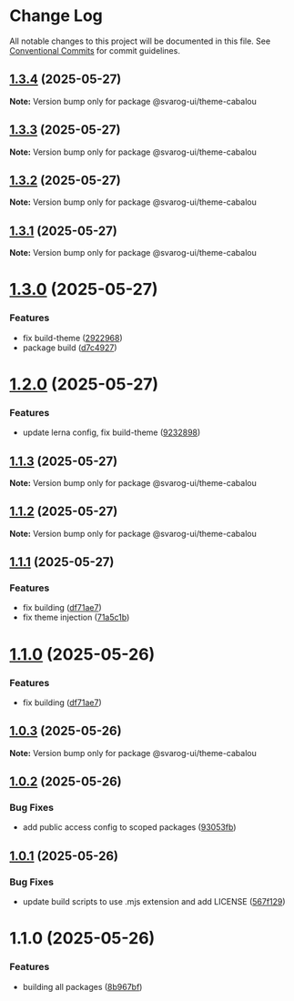 # Change Log

All notable changes to this project will be documented in this file.
See [Conventional Commits](https://conventionalcommits.org) for commit guidelines.

## [1.3.4](https://github.com/baaaaaaaaasowenyaaaaaaamamabeatsebaaah/svarog/compare/@svarog-ui/theme-cabalou@1.3.3...@svarog-ui/theme-cabalou@1.3.4) (2025-05-27)

**Note:** Version bump only for package @svarog-ui/theme-cabalou

## [1.3.3](https://github.com/baaaaaaaaasowenyaaaaaaamamabeatsebaaah/svarog/compare/@svarog-ui/theme-cabalou@1.3.2...@svarog-ui/theme-cabalou@1.3.3) (2025-05-27)

**Note:** Version bump only for package @svarog-ui/theme-cabalou

## [1.3.2](https://github.com/baaaaaaaaasowenyaaaaaaamamabeatsebaaah/svarog/compare/@svarog-ui/theme-cabalou@1.3.1...@svarog-ui/theme-cabalou@1.3.2) (2025-05-27)

**Note:** Version bump only for package @svarog-ui/theme-cabalou

## [1.3.1](https://github.com/baaaaaaaaasowenyaaaaaaamamabeatsebaaah/svarog/compare/@svarog-ui/theme-cabalou@1.3.0...@svarog-ui/theme-cabalou@1.3.1) (2025-05-27)

**Note:** Version bump only for package @svarog-ui/theme-cabalou

# [1.3.0](https://github.com/baaaaaaaaasowenyaaaaaaamamabeatsebaaah/svarog/compare/@svarog-ui/theme-cabalou@1.2.0...@svarog-ui/theme-cabalou@1.3.0) (2025-05-27)

### Features

- fix build-theme ([2922968](https://github.com/baaaaaaaaasowenyaaaaaaamamabeatsebaaah/svarog/commit/292296897024527645ee314761114553f5a95539))
- package build ([d7c4927](https://github.com/baaaaaaaaasowenyaaaaaaamamabeatsebaaah/svarog/commit/d7c49273c29471ca7dc54b2e7084b0f79740b5b0))

# [1.2.0](https://github.com/baaaaaaaaasowenyaaaaaaamamabeatsebaaah/svarog/compare/@svarog-ui/theme-cabalou@1.1.3...@svarog-ui/theme-cabalou@1.2.0) (2025-05-27)

### Features

- update lerna config, fix build-theme ([9232898](https://github.com/baaaaaaaaasowenyaaaaaaamamabeatsebaaah/svarog/commit/9232898988069e7246cec2757068fc8952b1d3a4))

## [1.1.3](https://github.com/baaaaaaaaasowenyaaaaaaamamabeatsebaaah/svarog/compare/@svarog-ui/theme-cabalou@1.1.2...@svarog-ui/theme-cabalou@1.1.3) (2025-05-27)

**Note:** Version bump only for package @svarog-ui/theme-cabalou

## [1.1.2](https://github.com/baaaaaaaaasowenyaaaaaaamamabeatsebaaah/svarog/compare/@svarog-ui/theme-cabalou@1.1.1...@svarog-ui/theme-cabalou@1.1.2) (2025-05-27)

**Note:** Version bump only for package @svarog-ui/theme-cabalou

## [1.1.1](https://github.com/baaaaaaaaasowenyaaaaaaamamabeatsebaaah/svarog/compare/@svarog-ui/theme-cabalou@1.0.3...@svarog-ui/theme-cabalou@1.1.1) (2025-05-27)

### Features

- fix building ([df71ae7](https://github.com/baaaaaaaaasowenyaaaaaaamamabeatsebaaah/svarog/commit/df71ae79af43b7f08730cb63d0fc5d0d83fa69cd))
- fix theme injection ([71a5c1b](https://github.com/baaaaaaaaasowenyaaaaaaamamabeatsebaaah/svarog/commit/71a5c1beef79a201583a0d08e9872d5bc900eea2))

# [1.1.0](https://github.com/baaaaaaaaasowenyaaaaaaamamabeatsebaaah/svarog/compare/@svarog-ui/theme-cabalou@1.0.3...@svarog-ui/theme-cabalou@1.1.0) (2025-05-26)

### Features

- fix building ([df71ae7](https://github.com/baaaaaaaaasowenyaaaaaaamamabeatsebaaah/svarog/commit/df71ae79af43b7f08730cb63d0fc5d0d83fa69cd))

## [1.0.3](https://github.com/baaaaaaaaasowenyaaaaaaamamabeatsebaaah/svarog/compare/@svarog-ui/theme-cabalou@1.0.2...@svarog-ui/theme-cabalou@1.0.3) (2025-05-26)

**Note:** Version bump only for package @svarog-ui/theme-cabalou

## [1.0.2](https://github.com/baaaaaaaaasowenyaaaaaaamamabeatsebaaah/svarog/compare/@svarog-ui/theme-cabalou@1.0.1...@svarog-ui/theme-cabalou@1.0.2) (2025-05-26)

### Bug Fixes

- add public access config to scoped packages ([93053fb](https://github.com/baaaaaaaaasowenyaaaaaaamamabeatsebaaah/svarog/commit/93053fb8f7ab6f97728609c5551e2f2cf84dbc6c))

## [1.0.1](https://github.com/baaaaaaaaasowenyaaaaaaamamabeatsebaaah/svarog/compare/@svarog-ui/theme-cabalou@1.1.0...@svarog-ui/theme-cabalou@1.0.1) (2025-05-26)

### Bug Fixes

- update build scripts to use .mjs extension and add LICENSE ([567f129](https://github.com/baaaaaaaaasowenyaaaaaaamamabeatsebaaah/svarog/commit/567f129c9f2c8f722ec578d0a76d8736531368d3))

# 1.1.0 (2025-05-26)

### Features

- building all packages ([8b967bf](https://github.com/baaaaaaaaasowenyaaaaaaamamabeatsebaaah/svarog/commit/8b967bf4c958b6784baef6f40edd22654123dc87))
